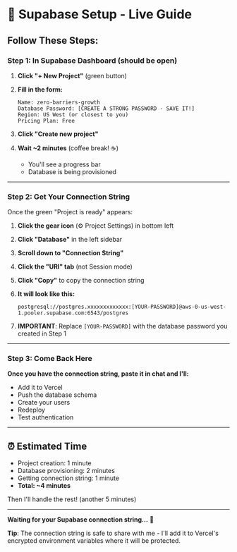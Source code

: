 # 🚀 Supabase Setup - Live Guide

## Follow These Steps:

### Step 1: In Supabase Dashboard (should be open)

1. **Click "+ New Project"** (green button)

2. **Fill in the form:**
   ```
   Name: zero-barriers-growth
   Database Password: [CREATE A STRONG PASSWORD - SAVE IT!]
   Region: US West (or closest to you)
   Pricing Plan: Free
   ```

3. **Click "Create new project"**

4. **Wait ~2 minutes** (coffee break! ☕)
   - You'll see a progress bar
   - Database is being provisioned

---

### Step 2: Get Your Connection String

Once the green "Project is ready" appears:

1. **Click the gear icon** (⚙️ Project Settings) in bottom left

2. **Click "Database"** in the left sidebar

3. **Scroll down to "Connection String"**

4. **Click the "URI" tab** (not Session mode)

5. **Click "Copy"** to copy the connection string

6. **It will look like this:**
   ```
   postgresql://postgres.xxxxxxxxxxxxx:[YOUR-PASSWORD]@aws-0-us-west-1.pooler.supabase.com:6543/postgres
   ```

7. **IMPORTANT**: Replace `[YOUR-PASSWORD]` with the database password you created in Step 1

---

### Step 3: Come Back Here

**Once you have the connection string, paste it in chat and I'll:**
- Add it to Vercel
- Push the database schema
- Create your users
- Redeploy
- Test authentication

---

## ⏰ Estimated Time

- Project creation: 1 minute
- Database provisioning: 2 minutes
- Getting connection string: 1 minute
- **Total: ~4 minutes**

Then I'll handle the rest! (another 5 minutes)

---

**Waiting for your Supabase connection string...** 🔄

**Tip**: The connection string is safe to share with me - I'll add it to Vercel's encrypted environment variables where it will be protected.

